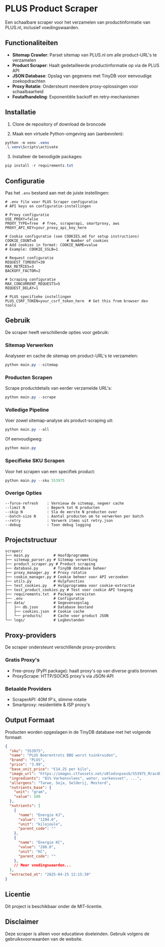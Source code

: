 # PLUS Product Scraper

Een schaalbare scraper voor het verzamelen van productinformatie van PLUS.nl, inclusief voedingswaarden.

## Functionaliteiten

- **Sitemap Crawler**: Parset sitemap van PLUS.nl om alle product-URL's te verzamelen
- **Product Scraper**: Haalt gedetailleerde productinformatie op via de PLUS API
- **JSON Database**: Opslag van gegevens met TinyDB voor eenvoudige zoekopdrachten
- **Proxy Rotatie**: Ondersteunt meerdere proxy-oplossingen voor schaalbaarheid
- **Foutafhandeling**: Exponentiële backoff en retry-mechanismen

## Installatie

1. Clone de repository of download de broncode

2. Maak een virtuele Python-omgeving aan (aanbevolen):

```powershell
python -m venv .venv
.\.venv\Scripts\activate
```

3. Installeer de benodigde packages:

```powershell
pip install -r requirements.txt
```

## Configuratie

Pas het `.env` bestand aan met de juiste instellingen:

```
# .env file voor PLUS Scraper configuratie
# API keys en configuratie-instellingen

# Proxy configuratie
USE_PROXY=false
PROXY_TYPE=free  # free, scraperapi, smartproxy, aws
PROXY_API_KEY=your_proxy_api_key_here

# Cookie configuratie (see COOKIES.md for setup instructions)
COOKIE_COUNT=0              # Number of cookies
# Add cookies in format: COOKIE_NAME=value
# Example: COOKIE_SSLB=1

# Request configuratie
REQUEST_TIMEOUT=30
MAX_RETRIES=3
BACKOFF_FACTOR=2

# Scraping configuratie
MAX_CONCURRENT_REQUESTS=5
REQUEST_DELAY=1

# PLUS specifieke instellingen
PLUS_CSRF_TOKEN=your_csrf_token_here  # Get this from browser dev tools
```

## Gebruik

De scraper heeft verschillende opties voor gebruik:

### Sitemap Verwerken

Analyseer en cache de sitemap om product-URL's te verzamelen:

```powershell
python main.py --sitemap
```

### Producten Scrapen

Scrape productdetails van eerder verzamelde URL's:

```powershell
python main.py --scrape
```

### Volledige Pipeline

Voer zowel sitemap-analyse als product-scraping uit:

```powershell
python main.py --all
```

Of eenvoudigweg:

```powershell
python main.py
```

### Specifieke SKU Scrapen

Voor het scrapen van een specifiek product:

```powershell
python main.py --sku 553975
```

### Overige Opties

```
--force-refresh    : Vernieuw de sitemap, negeer cache
--limit N          : Beperk tot N producten
--skip N           : Sla de eerste N producten over
--batch-size N     : Aantal producten om te verwerken per batch
--retry            : Verwerk items uit retry.json
--debug            : Toon debug logging
```

## Projectstructuur

```
scraper/
├── main.py           # Hoofdprogramma
├── sitemap_parser.py # Sitemap verwerking
├── product_scraper.py # Product scraping
├── database.py       # TinyDB database beheer
├── proxy_manager.py  # Proxy rotatie
├── cookie_manager.py # Cookie beheer voor API verzoeken
├── utils.py          # Hulpfuncties
├── test_cookies.py   # Hulpprogramma voor cookie-extractie
├── test_product_cookies.py # Test voor cookie API toegang
├── requirements.txt  # Package vereisten
├── .env              # Configuratie
├── data/             # Gegevensopslag
│   ├── db.json       # Database bestand
│   ├── cookies.json  # Cookie cache
│   └── products/     # Cache voor product JSON
└── logs/             # Logbestanden
```

## Proxy-providers

De scraper ondersteunt verschillende proxy-providers:

### Gratis Proxy's

- Free-proxy (PyPI package): haalt proxy's op van diverse gratis bronnen
- ProxyScrape: HTTP/SOCKS proxy's via JSON-API

### Betaalde Providers

- ScraperAPI: 40M IP's, slimme rotatie
- Smartproxy: residentiële & ISP proxy's

## Output Formaat

Producten worden opgeslagen in de TinyDB database met het volgende formaat:

```json
{
  "sku": "553975",
  "name": "PLUS Boerentrots BBQ worst tuinkruiden",
  "brand": "PLUS",
  "price": "3.99",
  "base_unit_price": "€14.25 per kilo",
  "image_url": "https://images.ctfassets.net/s0lodsnpsezb/553975_M/acdb12f4ec62c0695c99f6a3154861b6/553975.png",
  "ingredients": "81% Varkensvlees°, water, varkensvet°, ...",
  "allergens": "Tarwe, Soja, Selderij, Mosterd",
  "nutrients_base": {
    "unit": "gram",
    "value": 100
  },
  "nutrients": [
    {
      "name": "Energie KJ",
      "value": "1194.0",
      "unit": "kilojoule",
      "parent_code": ""
    },
    {
      "name": "Energie KC",
      "value": "288.0",
      "unit": "KC",
      "parent_code": ""
    },
    // Meer voedingswaarden...
  ],
  "extracted_at": "2025-04-25 12:15:30"
}
```

## Licentie

Dit project is beschikbaar onder de MIT-licentie.

## Disclaimer

Deze scraper is alleen voor educatieve doeleinden. Gebruik volgens de gebruiksvoorwaarden van de website.
